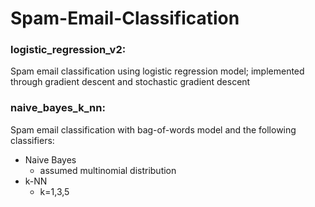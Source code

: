 # Spam-Email-Classification

### logistic_regression_v2:
Spam email classification using logistic regression model; implemented through gradient descent and stochastic gradient descent

### naive_bayes_k_nn:
Spam email classification with bag-of-words model and the following classifiers:
- Naive Bayes 
  - assumed multinomial distribution
- k-NN
  - k=1,3,5
